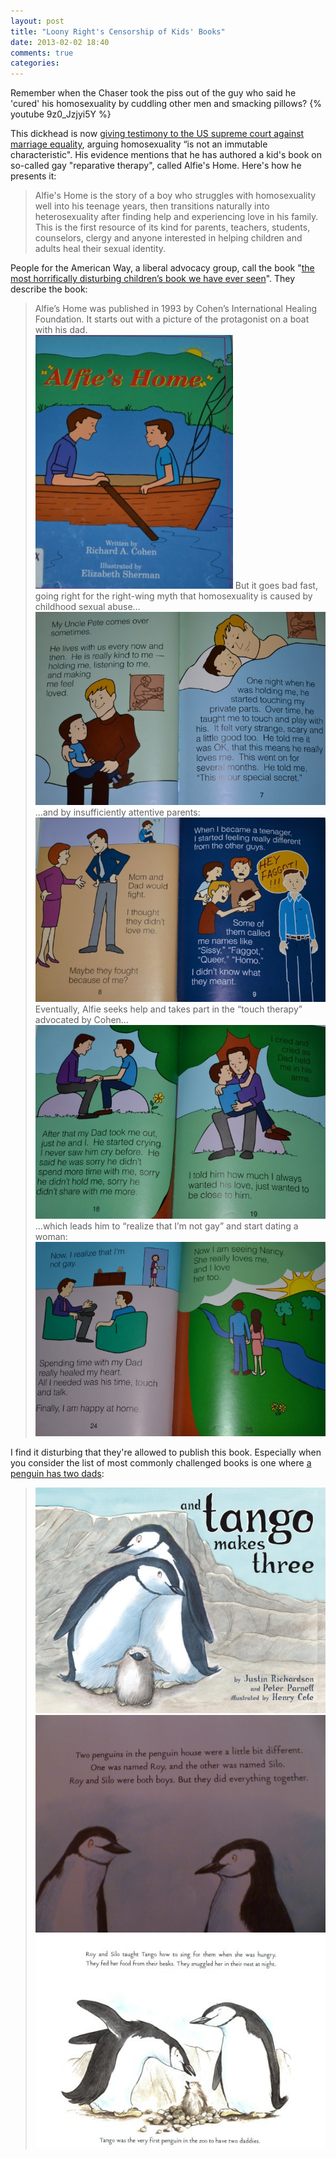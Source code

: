```yaml
---
layout: post
title: "Loony Right's Censorship of Kids' Books"
date: 2013-02-02 18:40
comments: true
categories: 
---
```


[rww-pfox]:http://www.rightwingwatch.org/content/will-supreme-court-read-most-horrific-children-s-book-all-time

Remember when the Chaser took the piss out of the guy who said he 'cured' his homosexuality by cuddling other men and smacking pillows?
{% youtube 9z0_Jzjyi5Y %}

This dickhead is now [giving testimony to the US supreme court against marriage equality][rww-pfox], arguing homosexuality “is not an immutable characteristic". His evidence mentions that he has authored a kid's book on so-called gay "reparative therapy", called Alfie's Home. Here's how he presents it:

>Alfie's Home is the story of a boy who struggles with homosexuality well into his teenage years, then transitions naturally into heterosexuality after finding help and experiencing love in his family. This is the first resource of its kind for parents, teachers, students, counselors, clergy and anyone interested in helping children and adults heal their sexual identity.

People for the American Way, a liberal advocacy group, call the book "[the most horrifically disturbing children’s book we have ever seen][rww-pfox]". They describe the book:

>  Alfie’s Home was published in 1993 by Cohen’s International Healing Foundation. It starts out with a picture of the protagonist on a boat with his dad.  
>  ![Alfie's Home Cover](/images/Alfie-cover.jpg)
>  But it goes bad fast, going right for the right-wing myth that homosexuality is caused by childhood sexual abuse…  
>  ![Alfie's Home p6-7](/images/Alfie-6-7.jpg)
>  …and by insufficiently attentive parents:  
>  ![Alfie's Home p8-9](/images/Alfie-8-9.jpg)
>  Eventually, Alfie seeks help and takes part in the “touch therapy” advocated by Cohen…  
>  ![Alfie's Home p18-19](/images/Alfie-18-19.jpg)
>  …which leads him to “realize that I’m not gay” and start dating a woman:  
>  ![Alfie's Home p24-25](/images/Alfie-24-25.jpg)

[penguin]:https://en.wikipedia.org/wiki/And_Tango_Makes_Three
I find it disturbing that they're allowed to publish this book. Especially when you consider the list of most commonly challenged books is one where [a penguin has two dads][penguin]:
>![And Tango Makes Three Cover](/images/tango.jpg)
>![And Tango Makes Three page](/images/tango2.jpg)
>![And Tango Makes Three page](/images/tango3.png)

